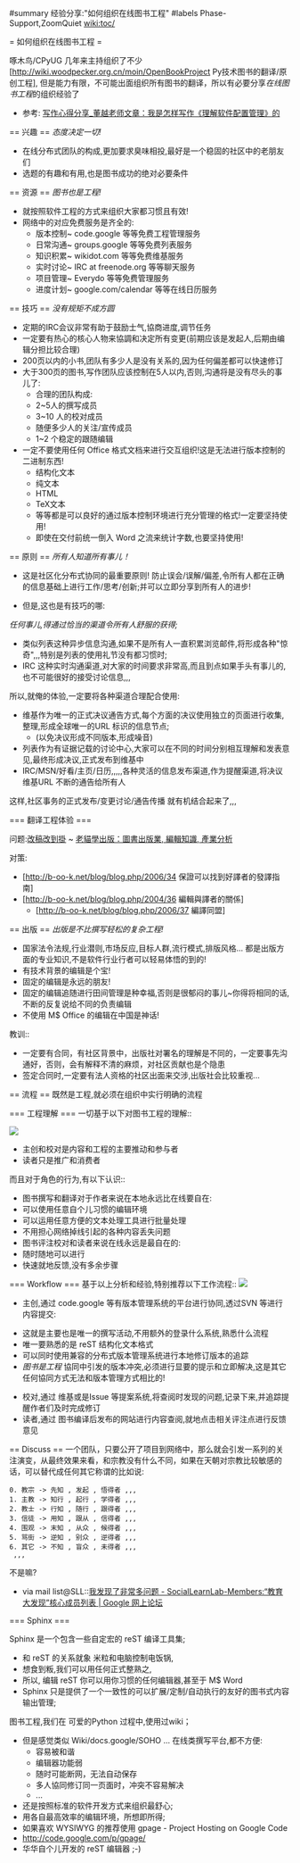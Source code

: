 #summary 经验分享:"如何组织在线图书工程"
#labels Phase-Support,ZoomQuiet
<wiki:toc/>

= 如何组织在线图书工程 =

啄木鸟/CPyUG 几年来主持组织了不少[http://wiki.woodpecker.org.cn/moin/OpenBookProject Py技术图书的翻译/原创工程], 但是能力有限，不可能出面组织所有图书的翻译，所以有必要分享*在线图书工程*的组织经验了

- 参考: [写作心得分享_董越老师文章：我是怎样写作《理解软件配置管理》的](http://groups.google.com/group/BVtougao/browse_thread/thread/b600341d1bf15838)

== 兴趣 ==
*态度决定一切!*

- 在线分布式团队的构成,更加要求臭味相投,最好是一个稳固的社区中的老朋友们
- 选题的有趣和有用,也是图书成功的绝对必要条件

== 资源 ==
*图书也是工程!*

* 就按照软件工程的方式来组织大家都习惯且有效!
* 网络中的对应免费服务是齐全的:
  * 版本控制~ code.google 等等免费工程管理服务
  * 日常沟通~ groups.google 等等免费列表服务
  * 知识积累~ wikidot.com 等等免费维基服务
  * 实时讨论~ IRC at freenode.org  等等聊天服务
  * 项目管理~ Everydo 等等免费管理服务
   * 进度计划~  google.com/calendar 等等在线日历服务

== 技巧 ==
*没有规矩不成方圆*

* 定期的IRC会议非常有助于鼓励士气,協商进度,调节任务
* 一定要有热心的核心人物来協調和决定所有变更(前期应该是发起人,后期由编辑分担比较合理)
* 200页以内的小书,团队有多少人是没有关系的,因为任何偏差都可以快速修订
* 大于300页的图书,写作团队应该控制在5人以内,否则,沟通将是没有尽头的事儿了:
  * 合理的团队构成:
   * 2~5人的撰写成员
   * 3~10 人的校对成员
   * 随便多少人的关注/宣传成员
   * 1~2 个稳定的跟随编辑
* 一定不要使用任何 Office 格式文档来进行交互组织!这是无法进行版本控制的二进制东西!
  * 结构化文本
  * 纯文本
  * HTML
  * TeX文本
  * 等等都是可以良好的通过版本控制环境进行充分管理的格式!一定要坚持使用!
  * 即使在交付前统一倒入 Word 之流来统计字数,也要坚持使用!

== 原则 ==
*所有人知道所有事儿！*

* 这是社区化分布式协同的最重要原则! 防止误会/误解/偏差,令所有人都在正确的信息基础上进行工作/思考/创新;并可以立即分享到所有人的进步!

* 但是,这也是有技巧的哪:

*任何事儿,得通过恰当的渠道令所有人舒服的获得;*

* 类似列表这种异步信息沟通,如果不是所有人一直积累浏览邮件,将形成各种"惊奇",,,特别是列表的使用礼节没有都习惯时;
* IRC 这种实时沟通渠道,对大家的时间要求非常高,而且到点如果手头有事儿的,也不可能很好的接受讨论信息,,,

所以,就俺的体验,一定要将各种渠道合理配合使用:

- 维基作为唯一的正式决议通告方式,每个方面的决议使用独立的页面进行收集,整理,形成全球唯一的URL 标识的信息节点;
  * (以免决议形成不同版本,形成噪音)
- 列表作为有证据记载的讨论中心,大家可以在不同的时间分别相互理解和发表意见,最终形成决议,正式发布到维基中
- IRC/MSN/好看/主页/日历,,,,,各种灵活的信息发布渠道,作为提醒渠道,将决议维基URL 不断的通告给所有人

这样,社区事务的正式发布/变更讨论/通告传播 就有机结合起来了,,,

=== 翻译工程体验 ===

问题:[改稿改到掛](http://b-oo-k.net/blog/blog.php/2006/38) ~ 
[老貓學出版：圖書出版業, 編輯知識, 產業分析](http://b-oo-k.net/blog/)

对策:

- [http://b-oo-k.net/blog/blog.php/2006/34 保證可以找到好譯者的發譯指南]
- [http://b-oo-k.net/blog/blog.php/2004/36 編輯與譯者的關係]
  - [http://b-oo-k.net/blog/blog.php/2006/37 編譯同盟]

== 出版 ==
*出版是不比撰写轻松的复杂工程!*

* 国家法令法规,行业潜则,市场反应,目标人群,流行模式,排版风格... 都是出版方面的专业知识,不是软件行业行者可以轻易体悟的到的!
* 有技术背景的编辑是个宝!
* 固定的编辑是永远的朋友!
* 固定的编辑追随进行田间管理是种幸福,否则是很郁闷的事儿~你得将相同的话,不断的反复说给不同的负责编辑
* 不使用 M$ Office 的编辑在中国是神话!

教训::

* 一定要有合同，有社区背景中，出版社对署名的理解是不同的，一定要事先沟通好，否则，会有解释不清的麻烦，对社区贡献也是个隐患
* 签定合同时,一定要有法人资格的社区出面来交涉,出版社会比较重视...


== 流程 ==
既然是工程,就必须在组织中实行明确的流程

=== 工程理解 ===
一切基于以下对图书工程的理解::

![](http://zoomq.qiniudn.com/ZQCollection/map/obp-livcycle.png)

* 主创和校对是内容和工程的主要推动和参与者
* 读者只是推广和消费者

而且对于角色的行为,有以下认识::

* 图书撰写和翻译对于作者来说在本地永远比在线要自在:
 * 可以使用任意自个儿习惯的编辑环境
 * 可以运用任意方便的文本处理工具进行批量处理
 * 不用担心网络掉线引起的各种内容丢失问题
* 图书评注校对和读者来说在线永远是最自在的:
 * 随时随地可以进行
 * 快速就地反馈,没有多余步骤

=== Workflow ===
基于以上分析和经验,特别推荐以下工作流程::
![](http://zoomq.qiniudn.com/ZQCollection/map/obp-workflow.png)

* 主创,通过 code.google 等有版本管理系统的平台进行协同,透过SVN 等进行内容提交:
 + 这就是主要也是唯一的撰写活动,不用额外的登录什么系统,熟悉什么流程
 + 唯一要熟悉的是 reST 结构化文本格式
 + 可以同时使用兼容的分布式版本管理系统进行本地修订版本的追踪
 + *图书是工程* 協同中引发的版本冲突,必须进行显要的提示和立即解决,这是其它任何協同方式无法和版本管理方式相比的!
* 校对,通过 维基或是Issue 等提案系统,将查阅时发现的问题,记录下来,并追踪提醒作者们及时完成修订
 * 读者,通过 图书编译后发布的网站进行内容查阅,就地点击相关评注点进行反馈意见


== Discuss ==
一个团队，只要公开了项目到网络中，那么就会引发一系列的关注演变，从最终效果来看，和宗教没有什么不同，如果在天朝对宗教比较敏感的话，可以替代成任何其它称谓的比如说:

    0. 教宗 -> 先知 , 发起 , 悟得者 ,,,
    1. 主教 -> 知行 , 起行 , 学得者 ,,,
    2. 教士 -> 行知 , 随行 , 跟得者 ,,,
    3. 信徒 -> 用知 , 跟从 , 信得者 ,,,
    4. 围观 -> 末知 , 从众 , 候得者 ,,,
    5. 骂街 -> 逆知 , 别众 , 逆得者 ,,,
    6. 其它 -> 不知 , 盲众 , 未得者 ,,,
     ,,,

不是嘛? 

* via mail list@SLL::[我发现了非常多问题 - SocialLearnLab-Members:“教育大发现”核心成员列表 | Google 网上论坛](https://groups.google.com/group/sociallearnlab-members/browse_thread/thread/8522368b34867aa3/6bc2c8960fc6a100?hl=zh-CN&lnk=gst&q=%E6%95%99%E5%AE%97#6bc2c8960fc6a100)

=== Sphinx ===

Sphinx 是一个包含一些自定宏的 reST 编译工具集;

* 和 reST 的关系就象 米粒和电脑控制电饭锅,
* 想食到粄,我们可以用任何正式整熟之,
* 所以, 编辑 reST 你可以用你习惯的任何编辑器,甚至于 M$ Word
* Sphinx 只是提供了一个一致性的可以扩展/定制/自动执行的友好的图书式内容输出管理;

图书工程,我们在 可爱的Python 过程中,使用过wiki；

* 但是感觉类似 Wiki/docs.google/SOHO ... 在线类撰写平台,都不方便:
  + 容易被和谐
  + 编辑器功能弱
  + 随时可能断网，无法自动保存
  + 多人協同修订同一页面时，冲突不容易解决
  + ...
* 还是按照标准的软件开发方式来组织最舒心;
* 用各自最高效率的编辑环境，所想即所得;
* 如果喜欢 WYSIWYG 的推荐使用 gpage - Project Hosting on Google Code
 * http://code.google.com/p/gpage/
 * 华华自个儿开发的 reST 编辑器 ;-)




